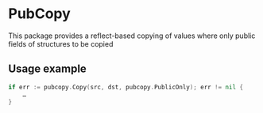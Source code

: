 # PubCopy
This package provides a reflect-based copying of values where only public fields of structures to be copied

## Usage example

```go
if err := pubcopy.Copy(src, dst, pubcopy.PublicOnly); err != nil {
    …
}
```
